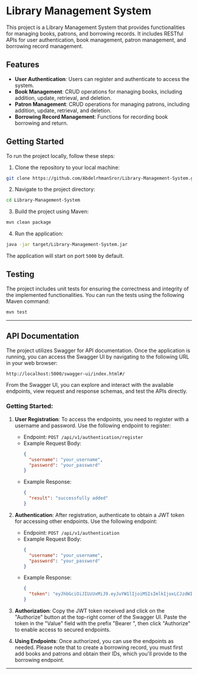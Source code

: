 # Library Management System

This project is a Library Management System that provides functionalities for managing books, patrons, and borrowing records. It includes RESTful APIs for user authentication, book management, patron management, and borrowing record management.

## Features

- **User Authentication**: Users can register and authenticate to access the system.
- **Book Management**: CRUD operations for managing books, including addition, update, retrieval, and deletion.
- **Patron Management**: CRUD operations for managing patrons, including addition, update, retrieval, and deletion.
- **Borrowing Record Management**: Functions for recording book borrowing and return.

## Getting Started

To run the project locally, follow these steps:

1. Clone the repository to your local machine:

```bash
git clone https://github.com/AbdelrhmanSror/Library-Management-System.git
```

2. Navigate to the project directory:

```bash
cd Library-Management-System
```

3. Build the project using Maven:

```bash
mvn clean package
```

4. Run the application:

```bash
java -jar target/Library-Management-System.jar
```

The application will start on port `5000` by default.

## Testing

The project includes unit tests for ensuring the correctness and integrity of the implemented functionalities. You can run the tests using the following Maven command:

```bash
mvn test
```

---

## API Documentation

The project utilizes Swagger for API documentation. Once the application is running, you can access the Swagger UI by navigating to the following URL in your web browser:

```
http://localhost:5000/swagger-ui/index.html#/
```

From the Swagger UI, you can explore and interact with the available endpoints, view request and response schemas, and test the APIs directly.

### Getting Started:

1. **User Registration**: To access the endpoints, you need to register with a username and password. Use the following endpoint to register:

    - Endpoint: `POST /api/v1/authentication/register`
    - Example Request Body:
      ```json
      {
        "username": "your_username",
        "password": "your_password"
      }
      ```
    - Example Response:
      ```json
      {
        "result": "successfully added"
      }
      ```

2. **Authentication**: After registration, authenticate to obtain a JWT token for accessing other endpoints. Use the following endpoint:

    - Endpoint: `POST /api/v1/authentication`
    - Example Request Body:
      ```json
      {
        "username": "your_username",
        "password": "your_password"
      }
      ```
    - Example Response:
      ```json
      {
        "token": "eyJhbGciOiJIUzUxMiJ9.eyJuYW1lIjoiMSIsImlkIjoxLCJzdWIiOiIxIiwiaWF0IjoxNzE1NTQ3MjA2LCJleHAiOjE3MTU1NTQ0MDZ9.g7QgZct0ttSxqd-iJlZbjZK4VOAFKTwjiManM6gk-LatsUxj8zUrghetwEGiLxLv-f3ITuzuoBY6SWMTfsq6cA"
      }
      ```

3. **Authorization**: Copy the JWT token received and click on the "Authorize" button at the top-right corner of the Swagger UI. Paste the token in the "Value" field with the prefix "Bearer ", then click "Authorize" to enable access to secured endpoints.

4. **Using Endpoints**: Once authorized, you can use the endpoints as needed. Please note that to create a borrowing record, you must first add books and patrons and obtain their IDs, which you'll provide to the borrowing endpoint.

---
